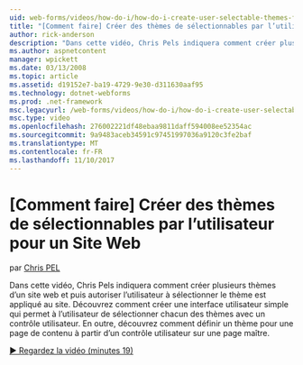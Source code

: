 ```yaml
---
uid: web-forms/videos/how-do-i/how-do-i-create-user-selectable-themes-for-a-web-site
title: "[Comment faire] Créer des thèmes de sélectionnables par l’utilisateur pour un Site Web | Documents Microsoft"
author: rick-anderson
description: "Dans cette vidéo, Chris Pels indiquera comment créer plusieurs thèmes d’un site web et puis autoriser l’utilisateur à sélectionner le thème est appliqué au site. Voir comment..."
ms.author: aspnetcontent
manager: wpickett
ms.date: 03/13/2008
ms.topic: article
ms.assetid: d19152e7-ba19-4729-9e30-d311630aaf95
ms.technology: dotnet-webforms
ms.prod: .net-framework
msc.legacyurl: /web-forms/videos/how-do-i/how-do-i-create-user-selectable-themes-for-a-web-site
msc.type: video
ms.openlocfilehash: 276002221df48ebaa9811daff594008ee52354ac
ms.sourcegitcommit: 9a9483aceb34591c97451997036a9120c3fe2baf
ms.translationtype: MT
ms.contentlocale: fr-FR
ms.lasthandoff: 11/10/2017
---
```

<a name="how-do-i-create-user-selectable-themes-for-a-web-site"></a>[Comment faire] Créer des thèmes de sélectionnables par l’utilisateur pour un Site Web
====================
par [Chris PEL](https://twitter.com/chrispels)

Dans cette vidéo, Chris Pels indiquera comment créer plusieurs thèmes d’un site web et puis autoriser l’utilisateur à sélectionner le thème est appliqué au site. Découvrez comment créer une interface utilisateur simple qui permet à l’utilisateur de sélectionner chacun des thèmes avec un contrôle utilisateur. En outre, découvrez comment définir un thème pour une page de contenu à partir d’un contrôle utilisateur sur une page maître.

[&#9654; Regardez la vidéo (minutes 19)](https://channel9.msdn.com/Blogs/ASP-NET-Site-Videos/how-do-i-create-user-selectable-themes-for-a-web-site)
